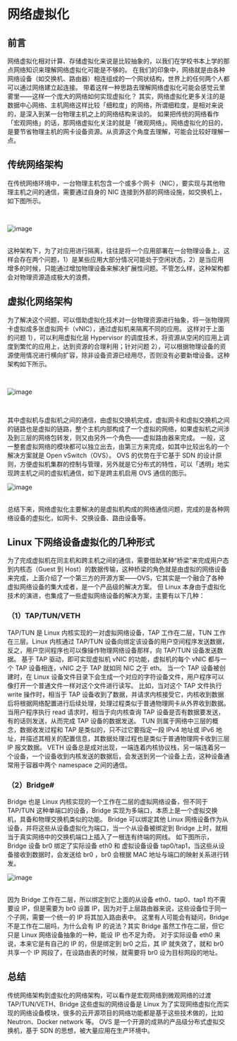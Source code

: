 # 网络虚拟化

## 前言

网络虚拟化相对计算、存储虚拟化来说是比较抽象的，以我们在学校书本上学的那点网络知识来理解网络虚拟化可能是不够的。
在我们的印象中，网络就是由各种网络设备（如交换机、路由器）相连组成的一个网状结构，世界上的任何两个人都可以通过网络建立起连接。
带着这样一种思路去理解网络虚拟化可能会感觉云里雾里——这样一个庞大的网络如何实现虚拟化？
其实，网络虚拟化更多关注的是数据中心网络、主机网络这样比较「细粒度」的网络，所谓细粒度，是相对来说的，是深入到某一台物理主机之上的网络结构来谈的。
如果把传统的网络看作「宏观网络」的话，那网络虚拟化关注的就是「微观网络」。网络虚拟化的目的，是要节省物理主机的网卡设备资源。从资源这个角度去理解，可能会比较好理解一点。

## 传统网络架构
在传统网络环境中，一台物理主机包含一个或多个网卡（NIC），要实现与其他物理主机之间的通信，需要通过自身的 NIC 连接到外部的网络设施，如交换机上，如下图所示。

<br/>

![image](https://user-images.githubusercontent.com/87458342/136534936-7fef8c57-e9f7-400e-ad30-b2238e790690.png)

<br/>
这种架构下，为了对应用进行隔离，往往是将一个应用部署在一台物理设备上，这样会存在两个问题，1）是某些应用大部分情况可能处于空闲状态，2）是当应用增多的时候，只能通过增加物理设备来解决扩展性问题。不管怎么样，这种架构都会对物理资源造成极大的浪费。

## 虚拟化网络架构
为了解决这个问题，可以借助虚拟化技术对一台物理资源进行抽象，将一张物理网卡虚拟成多张虚拟网卡（vNIC），通过虚拟机来隔离不同的应用。
这样对于上面的问题 1），可以利用虚拟化层 Hypervisor 的调度技术，将资源从空闲的应用上调度到繁忙的应用上，达到资源的合理利用；针对问题 2），可以根据物理设备的资源使用情况进行横向扩容，除非设备资源已经用尽，否则没有必要新增设备。这种架构如下所示。

<br/>

![image](https://user-images.githubusercontent.com/87458342/136535014-3d4d0478-8911-4f4c-8b49-268c2b48a240.png)

<br/>

其中虚拟机与虚拟机之间的通信，由虚拟交换机完成，虚拟网卡和虚拟交换机之间的链路也是虚拟的链路，整个主机内部构成了一个虚拟的网络，如果虚拟机之间涉及到三层的网络包转发，则又由另外一个角色——虚拟路由器来完成。
一般，这一整套虚拟网络的模块都可以独立出去，由第三方来完成，如其中比较出名的一个解决方案就是 Open vSwitch（OVS）。
OVS 的优势在于它基于 SDN 的设计原则，方便虚拟机集群的控制与管理，另外就是它分布式的特性，可以「透明」地实现跨主机之间的虚拟机通信，如下是跨主机启用 OVS 通信的图示。
<br/>

![image](https://user-images.githubusercontent.com/87458342/136535080-1ed1cdcb-1c02-4655-9314-368facd82231.png)

<br/>
总结下来，网络虚拟化主要解决的是虚拟机构成的网络通信问题，完成的是各种网络设备的虚拟化，如网卡、交换设备、路由设备等。

## Linux 下网络设备虚拟化的几种形式
为了完成虚拟机在同主机和跨主机之间的通信，需要借助某种“桥梁”来完成用户态到内核态（Guest 到 Host）的数据传输，这种桥梁的角色就是由虚拟的网络设备来完成，上面介绍了一个第三方的开源方案——OVS，它其实是一个融合了各种虚拟网络设备的集大成者，是一个产品级的解决方案。
但 Linux 本身由于虚拟化技术的演进，也集成了一些虚拟网络设备的解决方案，主要有以下几种：

### （1）TAP/TUN/VETH
TAP/TUN 是 Linux 内核实现的一对虚拟网络设备，TAP 工作在二层，TUN 工作在三层。Linux 内核通过 TAP/TUN 设备向绑定该设备的用户空间程序发送数据，反之，用户空间程序也可以像操作物理网络设备那样，向 TAP/TUN 设备发送数据。
基于 TAP 驱动，即可实现虚拟机 vNIC 的功能，虚拟机的每个 vNIC 都与一个 TAP 设备相连，vNIC 之于 TAP 就如同 NIC 之于 eth。
当一个 TAP 设备被创建时，在 Linux 设备文件目录下会生成一个对应的字符设备文件，用户程序可以像打开一个普通文件一样对这个文件进行读写。
比如，当对这个 TAP 文件执行 write 操作时，相当于 TAP 设备收到了数据，并请求内核接受它，内核收到数据后将根据网络配置进行后续处理，处理过程类似于普通物理网卡从外界收到数据。当用户程序执行 read 请求时，相当于向内核查询 TAP 设备是否有数据要发送，有的话则发送，从而完成 TAP 设备的数据发送。
TUN 则属于网络中三层的概念，数据收发过程和 TAP 是类似的，只不过它要指定一段 IPv4 地址或 IPv6 地址，并描述其相关的配置信息，其数据处理过程也是类似于普通物理网卡收到三层 IP 报文数据。
VETH 设备总是成对出现，一端连着内核协议栈，另一端连着另一个设备，一个设备收到内核发送的数据后，会发送到另一个设备上去，这种设备通常用于容器中两个 namespace 之间的通信。

### （2）Bridge#
Bridge 也是 Linux 内核实现的一个工作在二层的虚拟网络设备，但不同于 TAP/TUN 这种单端口的设备，Bridge 实现为多端口，本质上是一个虚拟交换机，具备和物理交换机类似的功能。
Bridge 可以绑定其他 Linux 网络设备作为从设备，并将这些从设备虚拟化为端口，当一个从设备被绑定到 Bridge 上时，就相当于真实网络中的交换机端口上插入了一根连有终端的网线。
如下图所示，Bridge 设备 br0 绑定了实际设备 eth0 和 虚拟设备设备 tap0/tap1，当这些从设备接收到数据时，会发送给 br0 ，br0 会根据 MAC 地址与端口的映射关系进行转发。
<br/>

![image](https://user-images.githubusercontent.com/87458342/136535514-678d3508-932f-4a92-a621-47c0b5d10c1a.png)

<br/>
因为 Bridge 工作在二层，所以绑定到它上面的从设备 eth0、tap0、tap1 均不需要设 IP，但是需要为 br0 设置 IP，因为对于上层路由器来说，这些设备位于同一个子网，需要一个统一的 IP 将其加入路由表中。
这里有人可能会有疑问，Bridge 不是工作在二层吗，为什么会有 IP 的说法？其实 Bridge 虽然工作在二层，但它只是 Linux 网络设备抽象的一种，能设 IP 也不足为奇。
对于实际设备 eth0 来说，本来它是有自己的 IP 的，但是绑定到 br0 之后，其 IP 就失效了，就和 br0 共享一个 IP 网段了，在设路由表的时候，就需要将 br0 设为目标网段的地址。

## 总结
传统网络架构到虚拟化的网络架构，可以看作是宏观网络到微观网络的过渡
TAP/TUN/VETH、Bridge 这些虚拟的网络设备是 Linux 为了实现网络虚拟化而实现的网络设备模块，很多的云开源项目的网络功能都是基于这些技术做的，比如 Neutron、Docker network 等。
OVS 是一个开源的成熟的产品级分布式虚拟交换机，基于 SDN 的思想，被大量应用在生产环境中。
